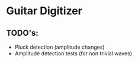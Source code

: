 # Guitar Digitizer

## TODO's:
- Pluck detection (amplitude changes)
- Amplitude detection tests (for non trivial waves)
